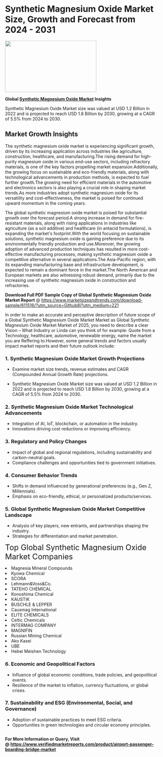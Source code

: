<H1>Synthetic Magnesium Oxide Market Size, Growth and Forecast from 2024 - 2031</H1><img class="aligncenter size-medium wp-image-584254" src="https://thirdeyenews.in/wp-content/uploads/2024/09/Global-Market-Research-300x168.jpeg" alt="" width="300" height="168" /><p><strong>Global&nbsp;<a href="https://www.marketsizeandtrends.com/download-sample/611516/?utm_source=Github8j?utm_medium=221">Synthetic Magnesium Oxide Market</a> Insights</strong></p><p>Synthetic Magnesium Oxide Market size was valued at USD 1.2 Billion in 2022 and is projected to reach USD 1.8 Billion by 2030, growing at a CAGR of 5.5% from 2024 to 2030.</p><p><h2>Market Growth Insights</h2> <p>The synthetic magnesium oxide market is experiencing significant growth, driven by its increasing application across industries like agriculture, construction, healthcare, and manufacturing.The rising demand for high-purity magnesium oxide in various end-use sectors, including refractory materials, is one of the key factors propelling market expansion.Additionally, the growing focus on sustainable and eco-friendly materials, along with technological advancements in production methods, is expected to fuel further growth.The growing need for efficient materials in the automotive and electronics sectors is also playing a crucial role in shaping market trends.As more industries adopt synthetic magnesium oxide for its versatility and cost-effectiveness, the market is poised for continued upward momentum in the coming years.</p> <p>The global synthetic magnesium oxide market is poised for substantial growth over the forecast period.A strong increase in demand for fire-resistant materials, along with rising applications in industries like agriculture (as a soil additive) and healthcare (in antacid formulations), is expanding the market's footprint.With the world focusing on sustainable solutions, synthetic magnesium oxide is gaining preference due to its environmentally friendly production and use.Moreover, the growing adoption of advanced production techniques has resulted in more cost-effective manufacturing processes, making synthetic magnesium oxide a competitive alternative in several applications.The Asia-Pacific region, with its expanding manufacturing base and infrastructure development, is expected to remain a dominant force in the market.The North American and European markets are also witnessing robust demand, primarily due to the increasing use of synthetic magnesium oxide in construction and refractories.<p><span class=""><strong>Download Full PDF Sample Copy of Global Synthetic Magnesium Oxide Market Report</strong> @ <a href="https://www.marketsizeandtrends.com/download-sample/611516/?utm_source=Github8j?utm_medium=221" target="_blank">https://www.marketsizeandtrends.com/download-sample/611516/?utm_source=Github8j?utm_medium=221</a></span></p><p>In order to make an accurate and perceptive description of future scope of a Global&nbsp;Synthetic Magnesium Oxide Market Market as Global&nbsp;Synthetic Magnesium Oxide Market Market of 2025, you need to describe a clear Vision &ndash; What Industry or Linda can you think of for example: Quote from a Technology, healthcare, automotive, renewable energy, name the market you are Reffering to.However, some general trends and factors usually impact market reports and their future outlook include:</p><h3>1.&nbsp;<strong>Synthetic Magnesium Oxide Market Growth Projections</strong></h3><ul><li>Examine market size trends, revenue estimates and CAGR (Compounded Annual Growth Rate) projections.</li><li><p>Synthetic Magnesium Oxide Market size was valued at USD 1.2 Billion in 2022 and is projected to reach USD 1.8 Billion by 2030, growing at a CAGR of 5.5% from 2024 to 2030.</p></li></ul><h3>2.&nbsp;<strong>Synthetic Magnesium Oxide Market Technological Advancements</strong></h3><ul><li>Integration of AI, IoT, blockchain, or automation in the industry.</li><li>Innovations driving cost reductions or improving efficiency.</li></ul><h3>3.&nbsp;<strong>Regulatory and Policy Changes</strong></h3><ul><li>Impact of global and regional regulations, including sustainability and carbon-neutral goals.</li><li>Compliance challenges and opportunities tied to government initiatives.</li></ul><h3>4.&nbsp;<strong>Consumer Behavior Trends</strong></h3><ul><li>Shifts in demand influenced by generational preferences (e.g., Gen Z, Millennials).</li><li>Emphasis on eco-friendly, ethical, or personalized products/services.</li></ul><h3>5.&nbsp;<strong>Global Synthetic Magnesium Oxide Market Competitive Landscape</strong></h3><ul><li>Analysis of key players, new entrants, and partnerships shaping the industry.</li><li>Strategies for differentiation and market penetration.</li></ul><p data-pm-slice="1 1 []"><span style="color: inherit; font-family: inherit; font-size: 25px;">Top Global Synthetic Magnesium Oxide Market Companies</span></p><div class="" data-test-id=""><p><li>Magnesia Mineral Compounds</li><li> Kyowa Chemical</li><li> SCORA</li><li> Lehmann&Voss&Co.</li><li> TATEHO CHEMICAL</li><li> Konoshima Chemical</li><li> KAUSTIK</li><li> BUSCHLE & LEPPER</li><li> Causmag International</li><li> ELITE CHEMICALS</li><li> Celtic Chemicals</li><li> INTERMAG COMPANY</li><li> MAGNIFIN</li><li> Russian Mining Chemical</li><li> Ako Kasei</li><li> UBE</li><li> Hebei Meishen Technology</li></p></div><h3>6.&nbsp;<strong>Economic and Geopolitical Factors</strong></h3><ul><li>Influence of global economic conditions, trade policies, and geopolitical events.</li><li>Resilience of the market to inflation, currency fluctuations, or global crises.</li></ul><h3>7.&nbsp;<strong>Sustainability and ESG (Environmental, Social, and Governance)</strong></h3><ul><li>Adoption of sustainable practices to meet ESG criteria.</li><li>Opportunities in green technologies and circular economy principles.</li></ul><h2><strong style="font-size: 14px;">For More Information or Query, Visit @&nbsp;</strong><a style="background-color: #ffffff; font-size: 14px;" href="https://www.marketsizeandtrends.com/report/synthetic-magnesium-oxide-market/" target="_blank">https://www.verifiedmarketreports.com/product/airport-passenger-boarding-bridge-market</a></h2>